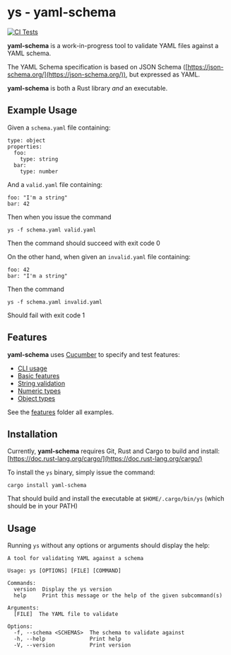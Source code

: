 # ys - yaml-schema

[![CI Tests](https://github.com/aisrael/yaml-schema/actions/workflows/ci-tests.yaml/badge.svg)](https://github.com/aisrael/yaml-schema/actions/workflows/ci-tests.yaml)

**yaml-schema** is a work-in-progress tool to validate YAML files against a YAML schema.

The YAML Schema specification is based on JSON Schema ([https://json-schema.org/](https://json-schema.org/)), but expressed as YAML.

**yaml-schema** is both a Rust library _and_ an executable.

## Example Usage

Given a `schema.yaml` file containing:

```
type: object
properties:
  foo:
    type: string
  bar:
    type: number
```

And a `valid.yaml` file containing:

```
foo: "I'm a string"
bar: 42
```


Then when you issue the command

```
ys -f schema.yaml valid.yaml
```

Then the command should succeed with exit code 0

On the other hand, when given an `invalid.yaml` file containing:

```
foo: 42
bar: "I'm a string"
```

Then the command

```
ys -f schema.yaml invalid.yaml
```

Should fail with exit code 1

## Features

**yaml-schema** uses [Cucumber](https://cucumber-rs.github.io/cucumber/main/) to specify and test features:

- [CLI usage](https://github.com/aisrael/yaml-schema/blob/main/features/cli.feature)
- [Basic features](https://github.com/aisrael/yaml-schema/blob/main/features/cli.feature)
- [String validation](https://github.com/aisrael/yaml-schema/blob/main/features/validation/strings.feature)
- [Numeric types](https://github.com/aisrael/yaml-schema/blob/main/features/validation/numbers.feature)
- [Object types](https://github.com/aisrael/yaml-schema/blob/main/features/validation/objects.feature)

See the [features](https://github.com/aisrael/yaml-schema/blob/main/features/) folder all examples.

## Installation

Currently, **yaml-schema** requires Git, Rust and Cargo to build and install: [https://doc.rust-lang.org/cargo/](https://doc.rust-lang.org/cargo/)

To install the `ys` binary, simply issue the command:

```
cargo install yaml-schema
```

That should build and install the executable at `$HOME/.cargo/bin/ys` (which should be in your PATH)

## Usage

Running `ys` without any options or arguments should display the help:

```
A tool for validating YAML against a schema

Usage: ys [OPTIONS] [FILE] [COMMAND]

Commands:
  version  Display the ys version
  help     Print this message or the help of the given subcommand(s)

Arguments:
  [FILE]  The YAML file to validate

Options:
  -f, --schema <SCHEMAS>  The schema to validate against
  -h, --help              Print help
  -V, --version           Print version
```
